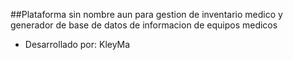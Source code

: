 ##Plataforma sin nombre aun para gestion de inventario medico y generador de base de datos de informacion de equipos medicos

- Desarrollado por: KleyMa
